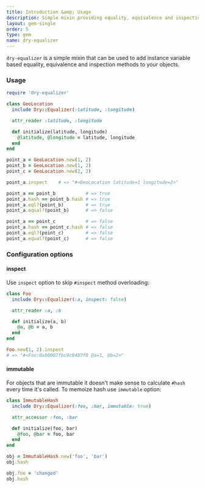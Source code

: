 ```yaml
---
title: Introduction &amp; Usage
description: Simple mixin providing equality, equivalence and inspection methods
layout: gem-single
order: 5
type: gem
name: dry-equalizer
---
```


`dry-equalizer` is a simple mixin that can be used to add instance variable based equality, equivalence and inspection methods to your objects.

### Usage

```ruby
require 'dry-equalizer'

class GeoLocation
  include Dry::Equalizer(:latitude, :longitude)

  attr_reader :latitude, :longitude

  def initialize(latitude, longitude)
    @latitude, @longitude = latitude, longitude
  end
end

point_a = GeoLocation.new(1, 2)
point_b = GeoLocation.new(1, 2)
point_c = GeoLocation.new(2, 2)

point_a.inspect    # => "#<GeoLocation latitude=1 longitude=2>"

point_a == point_b           # => true
point_a.hash == point_b.hash # => true
point_a.eql?(point_b)        # => true
point_a.equal?(point_b)      # => false

point_a == point_c           # => false
point_a.hash == point_c.hash # => false
point_a.eql?(point_c)        # => false
point_a.equal?(point_c)      # => false
```

### Configuration options

#### inspect

Use `inspect` option to skip `#inspect` method overloading:

```ruby
class Foo
  include Dry::Equalizer(:a, inspect: false)

  attr_reader :a, :b

  def initialize(a, b)
    @a, @b = a, b
  end
end

Foo.new(1, 2).inspect
# => "#<Foo:0x00007fbc9c0487f0 @a=1, @b=2>"
```

#### immutable

For objects that are immutable it doesn't make sense to calculate `#hash` every time it's called. To memoize hash use `immutable` option:

```ruby
class ImmutableHash
  include Dry::Equalizer(:foo, :bar, immutable: true)

  attr_accessor :foo, :bar

  def initialize(foo, bar)
    @foo, @bar = foo, bar
  end
end

obj = ImmutableHash.new('foo', 'bar')
obj.hash

obj.foo = 'changed'
obj.hash
```


